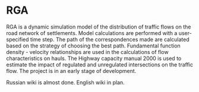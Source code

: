 # RGA
RGA is a dynamic simulation model of the distribution of traffic flows on the road network of settlements. Model calculations are performed with a user-specified time step. The path of the correspondences made are calculated based on the strategy of choosing the best path. Fundamental function density - velocity relationships are used in the calculations of flow characteristics on hauls. The Highway capacity manual 2000 is used to estimate the impact of regulated and unregulated intersections on the traffic flow. The project is in an early stage of development.

Russian wiki is almost done. English wiki in plan.
